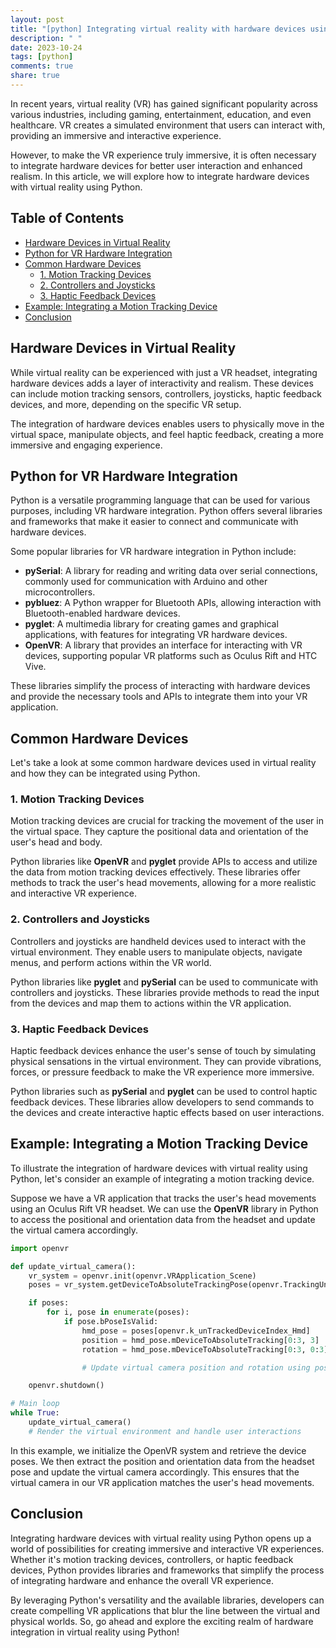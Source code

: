 ```yaml
---
layout: post
title: "[python] Integrating virtual reality with hardware devices using Python"
description: " "
date: 2023-10-24
tags: [python]
comments: true
share: true
---
```


In recent years, virtual reality (VR) has gained significant popularity across various industries, including gaming, entertainment, education, and even healthcare. VR creates a simulated environment that users can interact with, providing an immersive and interactive experience.

However, to make the VR experience truly immersive, it is often necessary to integrate hardware devices for better user interaction and enhanced realism. In this article, we will explore how to integrate hardware devices with virtual reality using Python.

## Table of Contents
- [Hardware Devices in Virtual Reality](#hardware-devices-in-virtual-reality)
- [Python for VR Hardware Integration](#python-for-vr-hardware-integration)
- [Common Hardware Devices](#common-hardware-devices)
  - [1. Motion Tracking Devices](#1-motion-tracking-devices)
  - [2. Controllers and Joysticks](#2-controllers-and-joysticks)
  - [3. Haptic Feedback Devices](#3-haptic-feedback-devices)
- [Example: Integrating a Motion Tracking Device](#example-integrating-a-motion-tracking-device)
- [Conclusion](#conclusion)

## Hardware Devices in Virtual Reality

While virtual reality can be experienced with just a VR headset, integrating hardware devices adds a layer of interactivity and realism. These devices can include motion tracking sensors, controllers, joysticks, haptic feedback devices, and more, depending on the specific VR setup.

The integration of hardware devices enables users to physically move in the virtual space, manipulate objects, and feel haptic feedback, creating a more immersive and engaging experience.

## Python for VR Hardware Integration

Python is a versatile programming language that can be used for various purposes, including VR hardware integration. Python offers several libraries and frameworks that make it easier to connect and communicate with hardware devices.

Some popular libraries for VR hardware integration in Python include:

- **pySerial**: A library for reading and writing data over serial connections, commonly used for communication with Arduino and other microcontrollers.
- **pybluez**: A Python wrapper for Bluetooth APIs, allowing interaction with Bluetooth-enabled hardware devices.
- **pyglet**: A multimedia library for creating games and graphical applications, with features for integrating VR hardware devices.
- **OpenVR**: A library that provides an interface for interacting with VR devices, supporting popular VR platforms such as Oculus Rift and HTC Vive.

These libraries simplify the process of interacting with hardware devices and provide the necessary tools and APIs to integrate them into your VR application.

## Common Hardware Devices

Let's take a look at some common hardware devices used in virtual reality and how they can be integrated using Python.

### 1. Motion Tracking Devices

Motion tracking devices are crucial for tracking the movement of the user in the virtual space. They capture the positional data and orientation of the user's head and body.

Python libraries like **OpenVR** and **pyglet** provide APIs to access and utilize the data from motion tracking devices effectively. These libraries offer methods to track the user's head movements, allowing for a more realistic and interactive VR experience.

### 2. Controllers and Joysticks

Controllers and joysticks are handheld devices used to interact with the virtual environment. They enable users to manipulate objects, navigate menus, and perform actions within the VR world.

Python libraries like **pyglet** and **pySerial** can be used to communicate with controllers and joysticks. These libraries provide methods to read the input from the devices and map them to actions within the VR application.

### 3. Haptic Feedback Devices

Haptic feedback devices enhance the user's sense of touch by simulating physical sensations in the virtual environment. They can provide vibrations, forces, or pressure feedback to make the VR experience more immersive.

Python libraries such as **pySerial** and **pyglet** can be used to control haptic feedback devices. These libraries allow developers to send commands to the devices and create interactive haptic effects based on user interactions.

## Example: Integrating a Motion Tracking Device

To illustrate the integration of hardware devices with virtual reality using Python, let's consider an example of integrating a motion tracking device.

Suppose we have a VR application that tracks the user's head movements using an Oculus Rift VR headset. We can use the **OpenVR** library in Python to access the positional and orientation data from the headset and update the virtual camera accordingly.

```python
import openvr

def update_virtual_camera():
    vr_system = openvr.init(openvr.VRApplication_Scene)
    poses = vr_system.getDeviceToAbsoluteTrackingPose(openvr.TrackingUniverseStanding, 0.0, openvr.k_unMaxTrackedDeviceCount)

    if poses:
        for i, pose in enumerate(poses):
            if pose.bPoseIsValid:
                hmd_pose = poses[openvr.k_unTrackedDeviceIndex_Hmd]
                position = hmd_pose.mDeviceToAbsoluteTracking[0:3, 3]  # Get position data
                rotation = hmd_pose.mDeviceToAbsoluteTracking[0:3, 0:3]  # Get orientation data

                # Update virtual camera position and rotation using position and rotation data

    openvr.shutdown()

# Main loop
while True:
    update_virtual_camera()
    # Render the virtual environment and handle user interactions
```

In this example, we initialize the OpenVR system and retrieve the device poses. We then extract the position and orientation data from the headset pose and update the virtual camera accordingly. This ensures that the virtual camera in our VR application matches the user's head movements.

## Conclusion

Integrating hardware devices with virtual reality using Python opens up a world of possibilities for creating immersive and interactive VR experiences. Whether it's motion tracking devices, controllers, or haptic feedback devices, Python provides libraries and frameworks that simplify the process of integrating hardware and enhance the overall VR experience.

By leveraging Python's versatility and the available libraries, developers can create compelling VR applications that blur the line between the virtual and physical worlds. So, go ahead and explore the exciting realm of hardware integration in virtual reality using Python!